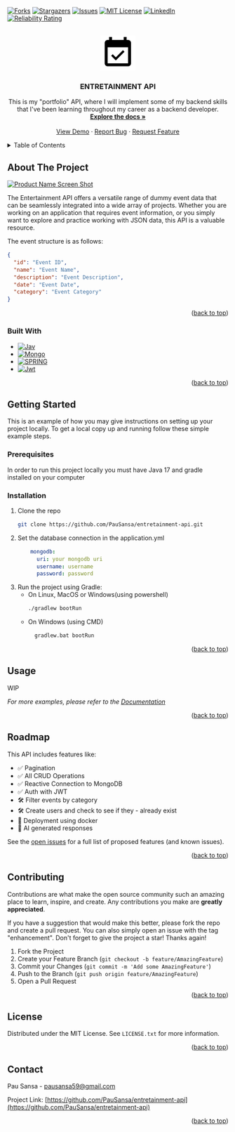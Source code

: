<!-- Improved compatibility of back to top link: See: https://github.com/othneildrew/Best-README-Template/pull/73 -->
<a name="readme-top"></a>
<!--
*** Thanks for checking out the Best-README-Template. If you have a suggestion
*** that would make this better, please fork the repo and create a pull request
*** or simply open an issue with the tag "enhancement".
*** Don't forget to give the project a star!
*** Thanks again! Now go create something AMAZING! :D
-->



<!-- PROJECT SHIELDS -->
<!--
*** I'm using markdown "reference style" links for readability.
*** Reference links are enclosed in brackets [ ] instead of parentheses ( ).
*** See the bottom of this document for the declaration of the reference variables
*** for contributors-url, forks-url, etc. This is an optional, concise syntax you may use.
*** https://www.markdownguide.org/basic-syntax/#reference-style-links
-->
[![Forks][forks-shield]][forks-url]
[![Stargazers][stars-shield]][stars-url]
[![Issues][issues-shield]][issues-url]
[![MIT License][license-shield]][license-url]
[![LinkedIn][linkedin-shield]][linkedin-url]
[![Reliability Rating](https://sonarcloud.io/api/project_badges/measure?project=PauSansa_entretainment-api&metric=reliability_rating)](https://sonarcloud.io/summary/new_code?id=PauSansa_entretainment-api)


<!-- PROJECT LOGO -->
<br />
<div align="center">
  <a href="https://github.com/PauSansa/entretainment-api">
    <img src="images/logo.png" alt="Logo" width="80" height="80">
  </a>

<h3 align="center">ENTRETAINMENT API</h3>

  <p align="center">
    
This is my "portfolio" API, where I will implement some of my backend skills that I've been learning throughout my career as a backend developer.
    <br />
    <a href="https://github.com/PauSansa/entretainment-api"><strong>Explore the docs »</strong></a>
    <br />
    <br />
    <a href="https://github.com/PauSansa/entretainment-api">View Demo</a>
    ·
    <a href="https://github.com/PauSansa/entretainment-api/issues">Report Bug</a>
    ·
    <a href="https://github.com/PauSansa/entretainment-api/issues">Request Feature</a>
  </p>
</div>



<!-- TABLE OF CONTENTS -->
<details>
  <summary>Table of Contents</summary>
  <ol>
    <li>
      <a href="#about-the-project">About The Project</a>
      <ul>
        <li><a href="#built-with">Built With</a></li>
      </ul>
    </li>
    <li>
      <a href="#getting-started">Getting Started</a>
      <ul>
        <li><a href="#prerequisites">Prerequisites</a></li>
        <li><a href="#installation">Installation</a></li>
      </ul>
    </li>
    <li><a href="#usage">Usage</a></li>
    <li><a href="#roadmap">Roadmap</a></li>
    <li><a href="#contributing">Contributing</a></li>
    <li><a href="#license">License</a></li>
    <li><a href="#contact">Contact</a></li>
  </ol>
</details>



<!-- ABOUT THE PROJECT -->
## About The Project

[![Product Name Screen Shot][product-screenshot]](https://example.com)

The Entertainment API offers a versatile range of dummy event data that can be seamlessly integrated into a wide array of projects. Whether you are working on an application that requires event information, or you simply want to explore and practice working with JSON data, this API is a valuable resource. 

The event structure is as follows:


```json
{
  "id": "Event ID",
  "name": "Event Name",
  "description": "Event Description",
  "date": "Event Date",
  "category": "Event Category"
}
```



<p align="right">(<a href="#readme-top">back to top</a>)</p>



### Built With

* [![Jav][Java]][Java-url]
* [![Mongo][MongoDB]][MongoDB-url]
* [![SPRING][Spring]][Spring-url]
* [![Jwt][JWT]][JWT-url]

<p align="right">(<a href="#readme-top">back to top</a>)</p>



<!-- GETTING STARTED -->
## Getting Started

This is an example of how you may give instructions on setting up your project locally.
To get a local copy up and running follow these simple example steps.

### Prerequisites

In order to run this project locally you must have Java 17 and gradle installed on your computer

### Installation

1. Clone the repo
   ```sh
   git clone https://github.com/PauSansa/entretainment-api.git
   ```
2. Set the database connection in the application.yml
    ```yml
        mongodb:
          uri: your mongodb uri
          username: username
          password: password
    ```
2. Run the project using Gradle:
    - On Linux, MacOS or Windows(using powershell)
      ```sh
      ./gradlew bootRun
      ```
    - On Windows (using CMD)
      ```cmd
        gradlew.bat bootRun 
      ```
<p align="right">(<a href="#readme-top">back to top</a>)</p>



<!-- USAGE EXAMPLES -->
## Usage

WIP

_For more examples, please refer to the [Documentation](https://example.com)_

<p align="right">(<a href="#readme-top">back to top</a>)</p>



<!-- ROADMAP -->
## Roadmap

This API includes features like:
- ✅ Pagination
- ✅ All CRUD Operations
- ✅ Reactive Connection to MongoDB
- ✅ Auth with JWT
- 🛠️ Filter events by category
- 🛠️ Create users and check to see if they - already exist
- 💭 Deployment using docker
- 💭 AI generated responses


See the [open issues](https://github.com/PauSansa/entretainment-api/issues) for a full list of proposed features (and known issues).

<p align="right">(<a href="#readme-top">back to top</a>)</p>



<!-- CONTRIBUTING -->
## Contributing

Contributions are what make the open source community such an amazing place to learn, inspire, and create. Any contributions you make are **greatly appreciated**.

If you have a suggestion that would make this better, please fork the repo and create a pull request. You can also simply open an issue with the tag "enhancement".
Don't forget to give the project a star! Thanks again!

1. Fork the Project
2. Create your Feature Branch (`git checkout -b feature/AmazingFeature`)
3. Commit your Changes (`git commit -m 'Add some AmazingFeature'`)
4. Push to the Branch (`git push origin feature/AmazingFeature`)
5. Open a Pull Request

<p align="right">(<a href="#readme-top">back to top</a>)</p>



<!-- LICENSE -->
## License

Distributed under the MIT License. See `LICENSE.txt` for more information.

<p align="right">(<a href="#readme-top">back to top</a>)</p>



<!-- CONTACT -->
## Contact

Pau Sansa - pausansa59@gmail.com

Project Link: [https://github.com/PauSansa/entretainment-api](https://github.com/PauSansa/entretainment-api)

<p align="right">(<a href="#readme-top">back to top</a>)</p>







<!-- MARKDOWN LINKS & IMAGES -->
<!-- https://www.markdownguide.org/basic-syntax/#reference-style-links -->
[contributors-shield]: https://img.shields.io/github/contributors/PauSansa/entretainment-api.svg?style=for-the-badge
[contributors-url]: https://github.com/PauSansa/entretainment-api/graphs/contributors
[forks-shield]: https://img.shields.io/github/forks/PauSansa/entretainment-api.svg?style=for-the-badge
[forks-url]: https://github.com/PauSansa/entretainment-api/network/members
[stars-shield]: https://img.shields.io/github/stars/PauSansa/entretainment-api.svg?style=for-the-badge
[stars-url]: https://github.com/PauSansa/entretainment-api/stargazers
[issues-shield]: https://img.shields.io/github/issues/PauSansa/entretainment-api.svg?style=for-the-badge
[issues-url]: https://github.com/PauSansa/entretainment-api/issues
[license-shield]: https://img.shields.io/github/license/PauSansa/entretainment-api.svg?style=for-the-badge
[license-url]: https://github.com/PauSansa/entretainment-api/blob/master/LICENSE.txt
[linkedin-shield]: https://img.shields.io/badge/-LinkedIn-black.svg?style=for-the-badge&logo=linkedin&colorB=555
[linkedin-url]: https://linkedin.com/in/pausansa
[product-screenshot]: images/screenshot.png
[Java]: https://img.shields.io/badge/java-%23ED8B00.svg?style=for-the-badge&logo=openjdk&logoColor=white
[Java-url]: https://www.oracle.com/java/
[Spring]: https://img.shields.io/badge/Spring-6DB33F?style=for-the-badge&logo=spring&logoColor=white
[Spring-url]: https://spring.io/
[JWT]: https://img.shields.io/badge/JWT-000000?style=for-the-badge&logo=json-web-tokens&logoColor=white
[JWT-url]: https://jwt.io/
[MongoDB]: https://img.shields.io/badge/MongoDB-47A248?style=for-the-badge&logo=mongodb&logoColor=white
[MongoDB-url]: https://www.mongodb.com/